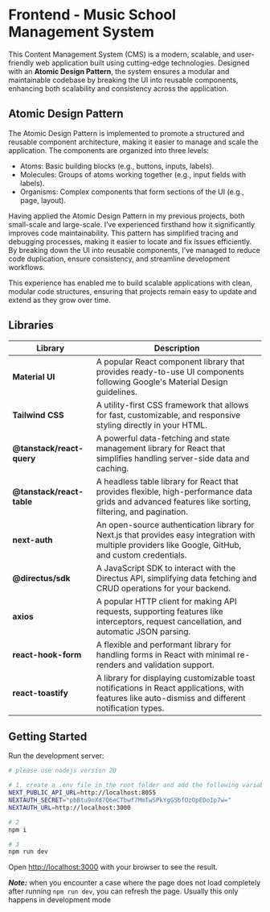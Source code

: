 # Frontend - Music School Management System
This Content Management System (CMS) is a modern, scalable, and user-friendly web application built using cutting-edge technologies. Designed with an **Atomic Design Pattern**, the system ensures a modular and maintainable codebase by breaking the UI into reusable components, enhancing both scalability and consistency across the application.

## Atomic Design Pattern
The Atomic Design Pattern is implemented to promote a structured and reusable component architecture, making it easier to manage and scale the application. The components are organized into three levels:

* Atoms: Basic building blocks (e.g., buttons, inputs, labels).
* Molecules: Groups of atoms working together (e.g., input fields with labels).
* Organisms: Complex components that form sections of the UI (e.g., page, layout).

Having applied the Atomic Design Pattern in my previous projects, both small-scale and large-scale. I’ve experienced firsthand how it significantly improves code maintainability. This pattern has simplified tracing and debugging processes, making it easier to locate and fix issues efficiently. By breaking down the UI into reusable components, I’ve managed to reduce code duplication, ensure consistency, and streamline development workflows.

This experience has enabled me to build scalable applications with clean, modular code structures, ensuring that projects remain easy to update and extend as they grow over time.

## Libraries

| **Library**               | **Description**                                                                                 |
|---------------------------|-------------------------------------------------------------------------------------------------|
| **Material UI**            | A popular React component library that provides ready-to-use UI components following Google's Material Design guidelines. |
| **Tailwind CSS**           | A utility-first CSS framework that allows for fast, customizable, and responsive styling directly in your HTML. |
| **@tanstack/react-query**  | A powerful data-fetching and state management library for React that simplifies handling server-side data and caching. |
| **@tanstack/react-table**  | A headless table library for React that provides flexible, high-performance data grids and advanced features like sorting, filtering, and pagination. |
| **next-auth**              | An open-source authentication library for Next.js that provides easy integration with multiple providers like Google, GitHub, and custom credentials. |
| **@directus/sdk**          | A JavaScript SDK to interact with the Directus API, simplifying data fetching and CRUD operations for your backend. |
| **axios**                  | A popular HTTP client for making API requests, supporting features like interceptors, request cancellation, and automatic JSON parsing. |
| **react-hook-form**        | A flexible and performant library for handling forms in React with minimal re-renders and validation support. |
| **react-toastify**         | A library for displaying customizable toast notifications in React applications, with features like auto-dismiss and different notification types. |



## Getting Started

Run the development server:

```bash
# please use nodejs version 20

# 1. create a .env file in the root folder and add the following variables
NEXT_PUBLIC_API_URL=http://localhost:8055
NEXTAUTH_SECRET="pbBtu9nXd7Q6eCTbwf7MmTwSPkYgGSbfOzOpEDoIp7w="
NEXTAUTH_URL=http://localhost:3000

# 2
npm i

# 3
npm run dev
```

Open [http://localhost:3000](http://localhost:3000) with your browser to see the result.

***Note:*** when you encounter a case where the page does not load completely after running `npm run dev`, you can refresh the page. Usually this only happens in development mode
